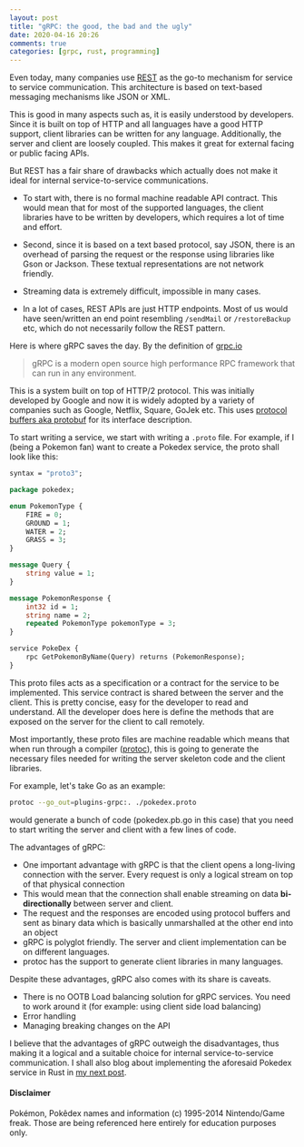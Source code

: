 ```yaml
---
layout: post
title: "gRPC: the good, the bad and the ugly"
date: 2020-04-16 20:26
comments: true
categories: [grpc, rust, programming]
---
```


Even today, many companies use [REST](https://en.wikipedia.org/wiki/Representational_state_transfer) as the go-to mechanism for service to service communication. This architecture is based on text-based messaging mechanisms like JSON or XML. 

This is good in many aspects such as, it is easily understood by developers. Since it is built on top of HTTP and all languages have a good HTTP support, client libraries can be written for any language. Additionally, the server and client are loosely coupled. This makes it great for external facing or public facing APIs.

But REST has a fair share of drawbacks which actually does not make it ideal for internal service-to-service communications. 

- To start with, there is no formal machine readable API contract. This would mean that for most of the supported languages, the client libraries have to be written by developers, which requires a lot of time and effort. 

- Second, since it is based on a text based protocol, say JSON, there is an overhead of parsing the request or the response using libraries like Gson or Jackson. These textual representations are not network friendly.

- Streaming data is extremely difficult, impossible in many cases.

- In a lot of cases, REST APIs are just HTTP endpoints. Most of us would have seen/written an end point resembling `/sendMail` or `/restoreBackup` etc, which do not necessarily follow the REST pattern.


Here is where gRPC saves the day. By the definition of [grpc.io](https://grpc.io) 
> gRPC is a modern open source high performance RPC framework that can run in any environment. 

This is a system built on top of HTTP/2 protocol. This was initially developed by Google and now it is widely adopted by a variety of companies such as Google, Netflix, Square, GoJek etc. This uses [protocol buffers aka protobuf](https://developers.google.com/protocol-buffers) for its interface description.

To start writing a service, we start with writing a `.proto` file. For example, if I (being a Pokemon fan) want to create a Pokedex service, the proto shall look like this:

```proto
syntax = "proto3";

package pokedex;

enum PokemonType {
    FIRE = 0;
    GROUND = 1;
    WATER = 2;
    GRASS = 3;
}

message Query {
    string value = 1;
}

message PokemonResponse {
    int32 id = 1;
    string name = 2;
    repeated PokemonType pokemonType = 3;
}

service PokeDex {
    rpc GetPokemonByName(Query) returns (PokemonResponse);
}
```

This proto files acts as a specification or a contract for the service to be implemented. This service contract is shared between the server and the client. This is pretty concise, easy for the developer to read and understand. All the developer does here is define the methods that are exposed on the server for the client to call remotely. 

Most importantly, these proto files are machine readable which means that when run through a compiler ([protoc](http://google.github.io/proto-lens/installing-protoc.html)), this is going to generate the necessary files needed for writing the server skeleton code and the client libraries. 

For example, let's take Go as an example:

```bash
protoc --go_out=plugins-grpc:. ./pokedex.proto
```
would generate a bunch of code (pokedex.pb.go in this case) that you need to start writing the server and client with a few lines of code.

The advantages of gRPC:

- One important advantage with gRPC is that the client opens a long-living connection with the server. Every request is only a logical stream on top of that physical connection 
- This would mean that the connection shall enable streaming on data __bi-directionally__ between server and client.
- The request and the responses are encoded using protocol buffers and sent as binary data which is basically unmarshalled at the other end into an object 
- gRPC is polyglot friendly. The server and client implementation can be on different languages.
- protoc has the support to generate client libraries in many languages. 


Despite these advantages, gRPC also comes with its share is caveats. 

- There is no OOTB Load balancing solution for gRPC services. You need to work around it (for example: using client side load balancing)
- Error handling 
- Managing breaking changes on the API

I believe that the advantages of gRPC outweigh the disadvantages, thus making it a logical and a suitable choice for internal service-to-service communication. I shall also blog about implementing the aforesaid Pokedex service in Rust in [my next post](/grpc-and-rust).

#### Disclaimer
Pokémon, Pokêdex names and information (c) 1995-2014 Nintendo/Game freak. Those are being referenced here entirely for education purposes only.